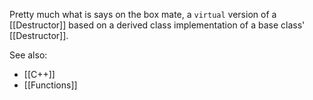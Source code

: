 Pretty much what is says on the box mate, a `virtual` version of a [[Destructor]] based on a derived class implementation of a base class' [[Destructor]].


See also:
- [[C++]]
- [[Functions]]